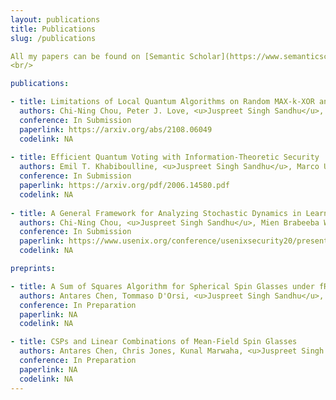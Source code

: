 ```yaml
---
layout: publications
title: Publications
slug: /publications

All my papers can be found on [Semantic Scholar](https://www.semanticscholar.org/author/Juspreet-Singh-Sandhu/2052821753) or [Google Scholar](https://scholar.google.com/citations?user=2G4gViMAAAAJ).
<br/>

publications:

- title: Limitations of Local Quantum Algorithms on Random MAX-k-XOR and Beyond
  authors: Chi-Ning Chou, Peter J. Love, <u>Juspreet Singh Sandhu</u>, Jonathan Shi
  conference: In Submission
  paperlink: https://arxiv.org/abs/2108.06049
  codelink: NA
  
- title: Efficient Quantum Voting with Information-Theoretic Security
  authors: Emil T. Khabiboulline, <u>Juspreet Singh Sandhu</u>, Marco Ugo Gambetta, Mikhail D. Lukin, Johannes Borregaard
  conference: In Submission
  paperlink: https://arxiv.org/pdf/2006.14580.pdf
  codelink: NA
  
- title: A General Framework for Analyzing Stochastic Dynamics in Learning Algorithms
  authors: Chi-Ning Chou, <u>Juspreet Singh Sandhu</u>, Mien Brabeeba Wang, Tiancheng Yu
  conference: In Submission
  paperlink: https://www.usenix.org/conference/usenixsecurity20/presentation/shan
  codelink: NA

preprints:

- title: A Sum of Squares Algorithm for Spherical Spin Glasses under fRSB 
  authors: Antares Chen, Tommaso D'Orsi, <u>Juspreet Singh Sandhu</u>, Jonathan Shi
  conference: In Preparation
  paperlink: NA
  codelink: NA

- title: CSPs and Linear Combinations of Mean-Field Spin Glasses
  authors: Antares Chen, Chris Jones, Kunal Marwaha, <u>Juspreet Singh Sandhu</u>, Jonathan Shi 
  conference: In Preparation
  paperlink: NA
  codelink: NA
---
```

